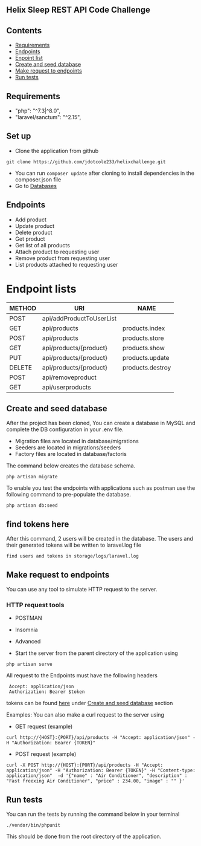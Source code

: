 ## Helix Sleep REST API Code Challenge

## Contents
* [Requirements](#requirements)
* [Endpoints](#endpoints)
* [Enpoint list](#endpoint-lists)
* [Create and seed database](#create-and-seed-database)
* [Make request to endpoints](#make-request-to-endpoints)
* [Run tests](#run-test)

## Requirements
* "php": "^7.3|^8.0",
* "laravel/sanctum": "^2.15",

## Set up
* Clone the application from github
```
git clone https://github.com/jdotcole233/helixchallenge.git
```
* You can run ```composer update``` after cloning to install dependencies in the composer.json file
* Go to [Databases](#create-and-seed-database)


## Endpoints
- Add product  
- Update product
- Delete product
- Get product
- Get list of all products
- Attach product to requesting user
- Remove product from requesting user
- List products attached to requesting user

# Endpoint lists 

|  METHOD | URI | NAME
|---------|-----|------------------------------
|  POST | api/addProductToUserList | 
|  GET  |  api/products |  products.index
|  POST | api/products |  products.store
|  GET | api/products/{product} | products.show
|  PUT | api/products/{product} | products.update
|  DELETE | api/products/{product} | products.destroy
|  POST | api/removeproduct | 
|  GET | api/userproducts | 

## Create and seed database

After the project has been cloned, You can create a database in MySQL and complete the DB configuration in your .env file.

- Migration files are located in database/migrations
- Seeders are located in migrations/seeders
- Factory files are located in database/factoris

The command below creates the database schema.
```
php artisan migrate
```
To enable you test the endpoints with applications such as postman use the following command to pre-populate the database.
```
php artisan db:seed
```

## find tokens here
After this command, 2 users will be created in the database. The users and their generated tokens will be written to laravel.log file
```
find users and tokens in storage/logs/laravel.log
```


## Make request to endpoints

You can use any tool to simulate HTTP request to the server.

### HTTP request tools
- POSTMAN
- Insomnia
- Advanced


- Start the server from the parent directory of the application using 

```
php artisan serve
```

All request to the Endpoints must have the following headers

```
 Accept: application/json
 Authorization: Bearer $token
```
tokens can be found [here](#find-tokens-here) under [Create and seed database](#create-and-seed-database) section

Examples: You can also make a curl request to the server using

- GET request (example)
```
curl http://{HOST}:{PORT}/api/products -H "Accept: application/json" -H "Authorization: Bearer {TOKEN}"
```

- POST request (example)

```
curl -X POST http://{HOST}:{PORT}/api/products -H "Accept: application/json" -H "Authorization: Bearer {TOKEN}" -H "Content-type: application/json"  -d '{"name" : "Air Conditioner", "description" : "Fast freexing Air Conditioner", "price" : 234.00, "image" : "" }'
```



## Run tests

You can run the tests by running the command below in your terminal 
```
./vendor/bin/phpunit
```
This should be done from the root directory of the application.

